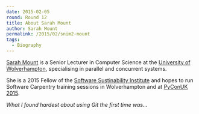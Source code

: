 ```yaml
---
date: 2015-02-05
round: Round 12
title: About Sarah Mount
author: Sarah Mount
permalink: /2015/02/snim2-mount
tags:
  - Biography
---
```

[Sarah Mount](http://snim2.org) is a Senior Lecturer in Computer Science at the [University of Wolverhampton](http://www.wlv.ac.uk), specialising in parallel and concurrent systems.

She is a 2015 Fellow of the [Software Sustinability Institute](http://software.ac.uk) and hopes to run Software Carpentry training sessions in Wolverhampton and at [PyConUK 2015](http://pyconuk.org/).

*What I found hardest about using Git the first time was...*
